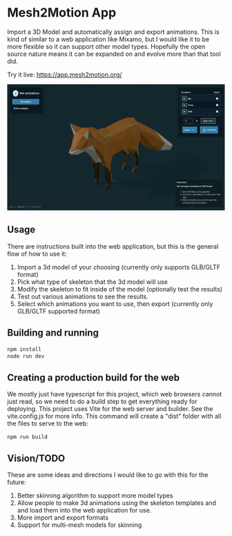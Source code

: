# Mesh2Motion App
Import a 3D Model and automatically assign and export animations. This is kind of similar to a web application like Mixamo, but I would like it to be more flexible so it can support other model types. Hopefully the open source nature means it can be expanded on and evolve more than that tool did. 

Try it live: https://app.mesh2motion.org/

![Screenshot](./readme.png)

## Usage
There are instructions built into the web application, but this is the general flow of how to use it:
1. Import a 3d model of your choosing (currently only supports GLB/GLTF format)
2. Pick what type of skeleton that the 3d model will use
3. Modify the skeleton to fit inside of the model (optionally test the results)
4. Test out various animations to see the results.
5. Select which animations you want to use, then export (currently only GLB/GLTF supported format)

## Building and running
    npm install
    node run dev

## Creating a production build for the web
We mostly just have typescript for this project, which web browsers cannot just read, so we need to do a build step to get everything ready for deploying. This project uses Vite for the web server and builder. See the vite.config.js for more info. This command will create a "dist" folder with all the files to serve to the web:

    npm run build

## Vision/TODO
These are some ideas and directions I would like to go with this for the future:
1. Better skinning algorithm to support more model types
2. Allow people to make 3d animations using the skeleton templates and and load them into the web application for use.
3. More import and export formats
4. Support for multi-mesh models for skinning


